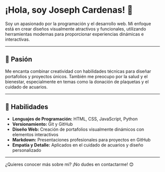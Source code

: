 # ¡Hola, soy Joseph Cardenas! 👋

Soy un apasionado por la programación y el desarrollo web. Mi enfoque está en crear diseños visualmente atractivos y funcionales, utilizando herramientas modernas para proporcionar experiencias dinámicas e interactivas.

---
## 🎯 **Pasión**
Me encanta combinar creatividad con habilidades técnicas para diseñar portafolios y proyectos únicos. También me preocupo por la salud y el bienestar, especialmente en temas como la donación de plaquetas y el cuidado de acuarios.

---

## 🌟 **Habilidades**
- **Lenguajes de Programación:** HTML, CSS, JavaScript, Python
- **Versionamiento:** Git y GitHub
- **Diseño Web:** Creación de portafolios visualmente dinámicos con elementos interactivos
- **Markdown:** Presentaciones profesionales para proyectos en GitHub
- **Empatía y Detalle:** Aplicados en el cuidado de acuarios y diseño personalizado

---

¿Quieres conocer más sobre mí? ¡No dudes en contactarme! 😊
